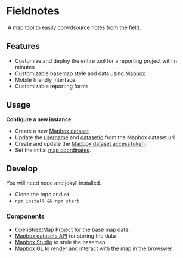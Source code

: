 # Fieldnotes
![]()
A map tool to easily corwdsource notes from the field.

## Features
- Customize and deploy the entire tool for a reporting project within minutes
- Customizable basemap style and data using [Mapbox](https://www.mapbox.com)
- Mobile friendly interface
- Customizable reporting forms

## Usage
**Configure a new instance**
- Create a new [Mapbox dataset](https://www.mapbox.com/studio/datasets/)
- Update the [username](https://github.com/osmlab/fieldnotes/blob/master/index.js#L3) and [datasetId](https://github.com/osmlab/fieldnotes/blob/master/index.js#L2) from the Mapbox dataset url
- Create and update the [Mapbox dataset accessToken](https://github.com/osmlab/fieldnotes/blob/master/index.js#L4).
- Set the initial [map coordinates](https://github.com/osmlab/fieldnotes/blob/master/index.js#L14).

## Develop
You will need node and jekyll installed.
- Clone the repo and `cd`
- `npm install && npm start`

### Components
- [OpenStreetMap Project](http://osm.org) for the base map data.
- [Mapbox datasets API](https://www.mapbox.com/studio/datasets/) for storing the data
- [Mapbox Studio](https://www.mapbox.com/studio) to style the basemap
- [Mapbox GL](https://www.mapbox.com/mapbox-gl-js/) to render and interact with the map in the browswer
